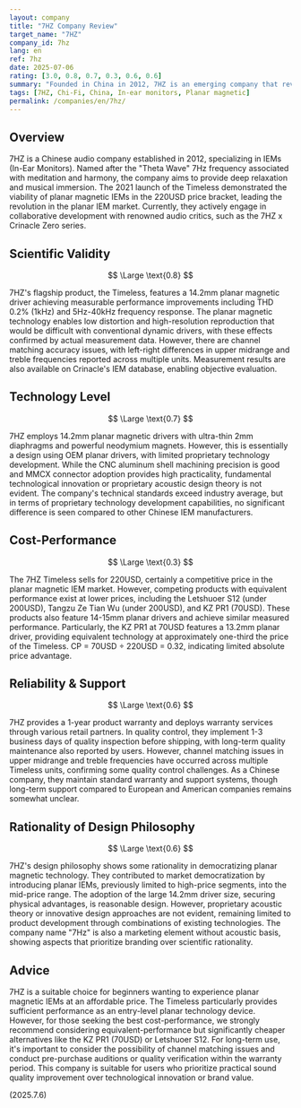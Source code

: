 ```yaml
---
layout: company
title: "7HZ Company Review"
target_name: "7HZ"
company_id: 7hz
lang: en
ref: 7hz
date: 2025-07-06
rating: [3.0, 0.8, 0.7, 0.3, 0.6, 0.6]
summary: "Founded in China in 2012, 7HZ is an emerging company that revolutionized the planar magnetic IEM market. The massive success of the Timeless demonstrated the potential of planar IEMs in the 220USD price bracket to the world. While technically utilizing existing planar drivers with limited proprietary design, they maintain some competitiveness in price-to-performance. However, with equivalent-performance Chinese IEMs available at similar prices, their absolute advantage remains limited."
tags: [7HZ, Chi-Fi, China, In-ear monitors, Planar magnetic]
permalink: /companies/en/7hz/
---
```

## Overview

7HZ is a Chinese audio company established in 2012, specializing in IEMs (In-Ear Monitors). Named after the "Theta Wave" 7Hz frequency associated with meditation and harmony, the company aims to provide deep relaxation and musical immersion. The 2021 launch of the Timeless demonstrated the viability of planar magnetic IEMs in the 220USD price bracket, leading the revolution in the planar IEM market. Currently, they actively engage in collaborative development with renowned audio critics, such as the 7HZ x Crinacle Zero series.

## Scientific Validity

$$ \Large \text{0.8} $$

7HZ's flagship product, the Timeless, features a 14.2mm planar magnetic driver achieving measurable performance improvements including THD 0.2% (1kHz) and 5Hz-40kHz frequency response. The planar magnetic technology enables low distortion and high-resolution reproduction that would be difficult with conventional dynamic drivers, with these effects confirmed by actual measurement data. However, there are channel matching accuracy issues, with left-right differences in upper midrange and treble frequencies reported across multiple units. Measurement results are also available on Crinacle's IEM database, enabling objective evaluation.

## Technology Level

$$ \Large \text{0.7} $$

7HZ employs 14.2mm planar magnetic drivers with ultra-thin 2mm diaphragms and powerful neodymium magnets. However, this is essentially a design using OEM planar drivers, with limited proprietary technology development. While the CNC aluminum shell machining precision is good and MMCX connector adoption provides high practicality, fundamental technological innovation or proprietary acoustic design theory is not evident. The company's technical standards exceed industry average, but in terms of proprietary technology development capabilities, no significant difference is seen compared to other Chinese IEM manufacturers.

## Cost-Performance

$$ \Large \text{0.3} $$

The 7HZ Timeless sells for 220USD, certainly a competitive price in the planar magnetic IEM market. However, competing products with equivalent performance exist at lower prices, including the Letshuoer S12 (under 200USD), Tangzu Ze Tian Wu (under 200USD), and KZ PR1 (70USD). These products also feature 14-15mm planar drivers and achieve similar measured performance. Particularly, the KZ PR1 at 70USD features a 13.2mm planar driver, providing equivalent technology at approximately one-third the price of the Timeless. CP = 70USD ÷ 220USD = 0.32, indicating limited absolute price advantage.

## Reliability & Support

$$ \Large \text{0.6} $$

7HZ provides a 1-year product warranty and deploys warranty services through various retail partners. In quality control, they implement 1-3 business days of quality inspection before shipping, with long-term quality maintenance also reported by users. However, channel matching issues in upper midrange and treble frequencies have occurred across multiple Timeless units, confirming some quality control challenges. As a Chinese company, they maintain standard warranty and support systems, though long-term support compared to European and American companies remains somewhat unclear.

## Rationality of Design Philosophy

$$ \Large \text{0.6} $$

7HZ's design philosophy shows some rationality in democratizing planar magnetic technology. They contributed to market democratization by introducing planar IEMs, previously limited to high-price segments, into the mid-price range. The adoption of the large 14.2mm driver size, securing physical advantages, is reasonable design. However, proprietary acoustic theory or innovative design approaches are not evident, remaining limited to product development through combinations of existing technologies. The company name "7Hz" is also a marketing element without acoustic basis, showing aspects that prioritize branding over scientific rationality.

## Advice

7HZ is a suitable choice for beginners wanting to experience planar magnetic IEMs at an affordable price. The Timeless particularly provides sufficient performance as an entry-level planar technology device. However, for those seeking the best cost-performance, we strongly recommend considering equivalent-performance but significantly cheaper alternatives like the KZ PR1 (70USD) or Letshuoer S12. For long-term use, it's important to consider the possibility of channel matching issues and conduct pre-purchase auditions or quality verification within the warranty period. This company is suitable for users who prioritize practical sound quality improvement over technological innovation or brand value.

(2025.7.6)